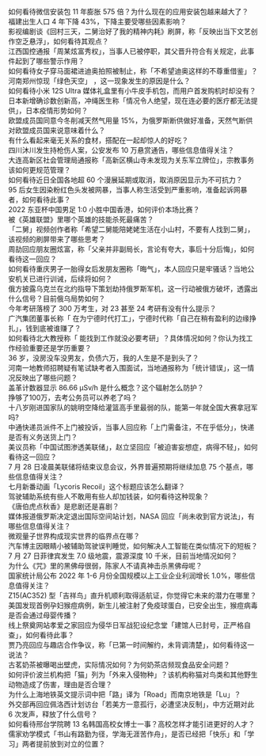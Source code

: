 如何看待微信安装包 11 年膨胀 575 倍？为什么现在的应用安装包越来越大了？  
福建出生人口 4 年下降 43%，下降主要受哪些因素影响？  
影视编剧谈《回村三天，二舅治好了我的精神内耗》刷屏，称「反映出当下文艺创作空乏悬浮」，如何看待其观点？  
江西国控通报「周某炫富秀权」，当事人已被停职，其父晋升符合有关规定，此事件起到了哪些警示作用？  
如何看待女子穿马面裙进迪奥拍照被制止，称「不希望迪奥这样的不尊重借鉴」？  
河南郑州惊现「绿色天空」 ，这一现象发生的原因是什么？  
如何看待小米 12S Ultra 媒体礼盒里有小牛皮手机包，而用户首发购机时却没有？  
日本新增确诊数创新高，冲绳医生称「情况令人绝望，现在连必要的医疗都无法提供」，日本疫情形势如何？  
欧盟成员国同意今冬削减天然气用量 15%，为俄罗斯断供做好准备，天然气断供对欧盟成员国来说意味着什么？  
有什么看起来毫无关系的食材，搭配在一起却惊人的好吃？  
四川沐川发生持枪伤人案，公安发布 10 万悬赏通告，哪些信息值得关注？  
大连高新区社会管理局通报称「高新区横山寺未发现为关东军立牌位」，宗教事务该如何更规范管理？  
如何看待近日全国各地超 60 个漫展延期或取消，取消原因显示为不可抗力？  
95 后女生因染粉红色头发被网暴，当事人称生活受到严重影响，准备起诉网暴者，如何看待此事？  
2022 东亚杯中国男足 1:0 小胜中国香港，如何评价本场比赛？  
被《英雄联盟》里哪个英雄的技能杀死最痛苦？  
「二舅」视频创作者称「希望二舅能陪姥姥生活在小山村，不要有人找到二舅」，该视频的刷屏带来了哪些思考？  
周劼回应朋友圈炫富，称「父亲并非副局长，言论有夸大，事后十分后悔」，如何看待这一回应？  
如何看待重庆男子一胎得女后发朋友圈称「晦气」，本人回应只是牢骚话？当地公安机关已进行训诫，后续将如何？  
俄方披露乌克兰在北约指导下策划劫持俄罗斯军机，这一行动被俄方破坏，透露出什么信号？目前俄乌局势如何？  
今年考研落榜了 300 万考生，对 23 甚至 24 考研有没有什么提示？  
广汽集团董事长称「 在为宁德时代打工」，宁德时代称「自己在稍有盈利的边缘挣扎」，钱到底被谁赚了？  
如何看待北大教授称「 能找到工作就没必要考研」？具体情况如何？你认为找工作经验重要还是学历重要？  
36 岁，没房没车没男友，负债六万，我的人生是不是到头了？  
河南一地教师招聘疑有笔试缺考者入围面试，当地通报称为「统计错误」，这一情况反映出了哪些问题？  
盖革计数器显示 86.66 μSv/h 是什么概念？这个辐射怎么防护？  
挣够了100万，去考公务员可以养老了吗？  
十八岁刚进国家队的姚明空降给灌篮高手里最弱的队，能第一年就全国大赛拿冠军吗?  
中通快递员派件不上门被投诉，当事人回应称「上门需备注，不在乎低分」，快递是否有义务送货上门？  
美议员称「中国试图渗透美联储」，赵立坚回应「被迫害妄想症，病得不轻」，如何看待这一回应？  
7 月 28 日凌晨美联储将结束议息会议，外界普遍预期将继续加息 75 个基点，哪些信息值得关注？  
七月新番动画「Lycoris Recoil」这个标题应该怎么翻译？  
驾驶辅助系统有些人不敢用有些人却加钱装，如何看待这种现象？  
《唐伯虎点秋香》是悲剧还是喜剧？  
媒体报道俄罗斯决定退出国际空间站计划，NASA 回应「尚未收到官方说法」，有哪些信息值得关注？  
微观量子世界构成现实世界的临界点在哪？  
汽车博主因眼睛小被辅助驾驶误判睡觉，如何解决人工智能在类似情况下的短板？  
7 月 27 日菲律宾发生 7.0 级地震，震源深度 10 千米，目前当地情况如何？  
为什么《咒》里的黑佛母很弱，陈家人不请真神击杀黑佛母呢？  
国家统计局公布 2022 年 1-6 月份全国规模以上工业企业利润增长 1.0%，哪些信息值得关注？  
Z15(AC352) 型「吉祥鸟」直升机顺利取得适航证，你觉得它未来的潜力在哪里？  
美国发现首例孕妇猴痘病例，新生儿被注射了免疫球蛋白，已安全出生，猴痘病毒是否会通过母婴传播？  
线上祭奠网站孝爱之家回应为侵华日军战犯设纪念堂「建馆人已封号，正严格自查」，如何看待此事？  
贾乃亮回应与趣店合作争议，称「已第一时间解约，未背调清楚」，如何看待这一说法？  
古茗奶茶被曝喝出壁虎，实际情况如何？为何奶茶店频现食品安全问题？  
如何评价波兰机构把「猫」列为「外来入侵物种」？该机构称猫对鸟类和其他野生动物造成了伤害，理由是否合理？  
为什么上海地铁英文提示词中把「路」译为「Road」而南京地铁是「Lu」？  
外交部再回应佩洛西计划访台「若美方一意孤行，必遭坚决反制」，中方近期对此 6 次发声，释放了什么信号？  
如何看待邢台学院聘 13 名韩国高校女博士一事？高校怎样才能引进更好的人才？  
儒家劝学模式「书山有路勤为径，学海无涯苦作舟」，是否已经把「快乐」和「学习」两者提前放到对立的位置？  
